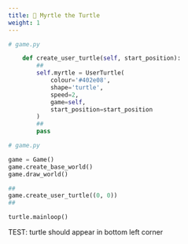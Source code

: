 ```yaml
---
title: 🐢 Myrtle the Turtle
weight: 1
---
```


```python
# game.py

    def create_user_turtle(self, start_position):
        ##
        self.myrtle = UserTurtle(
            colour='#402e08',
            shape='turtle',
            speed=2,
            game=self,
            start_position=start_position
        )
        ##
        pass
```

```python
# game.py

game = Game()
game.create_base_world()
game.draw_world()

##
game.create_user_turtle((0, 0))
##

turtle.mainloop()
```

TEST: turtle should appear in bottom left corner
